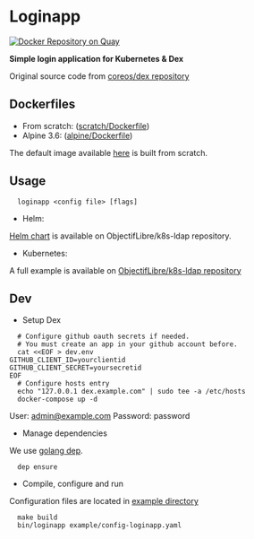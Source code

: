 # Loginapp

[![Docker Repository on Quay](https://quay.io/repository/fydrah/loginapp/status "Docker Repository on Quay")](https://quay.io/repository/fydrah/loginapp)

**Simple login application for Kubernetes & Dex**

Original source code from [coreos/dex repository](https://github.com/coreos/dex/tree/master/cmd/example-app)

## Dockerfiles

* From scratch: ([scratch/Dockerfile](./dockerfiles/scratch/Dockerfile))
* Alpine 3.6: ([alpine/Dockerfile](./dockerfiles/alpine/Dockerfile))

The default image available [here](https://quay.io/fydrah/loginapp) is built from scratch.

## Usage

```shell
  loginapp <config file> [flags]
```

* Helm:

[Helm chart](https://github.com/ObjectifLibre/k8s-ldap/tree/master/charts/k8s-ldap) is available on ObjectifLibre/k8s-ldap repository.

* Kubernetes:

A full example is available on [ObjectifLibre/k8s-ldap repository](https://github.com/ObjectifLibre/k8s-ldap)

## Dev

* Setup Dex

```
  # Configure github oauth secrets if needed.
  # You must create an app in your github account before.
  cat <<EOF > dev.env
GITHUB_CLIENT_ID=yourclientid
GITHUB_CLIENT_SECRET=yoursecretid
EOF
  # Configure hosts entry
  echo "127.0.0.1 dex.example.com" | sudo tee -a /etc/hosts
  docker-compose up -d
```

User: admin@example.com
Password: password

* Manage dependencies

We use [golang dep](https://golang.github.io/dep/docs/installation.html).

```
  dep ensure
```

* Compile, configure and run

Configuration files are located in [example directory](./example/)

```
  make build
  bin/loginapp example/config-loginapp.yaml
```
